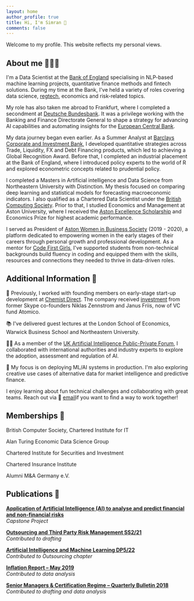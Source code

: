 ```yaml
---
layout: home
author_profile: true
title: Hi, I'm Simran 👋
comments: false
---
```


Welcome to my profile. This website reflects my personal views.

## About me 👩🏽‍💻

I'm a Data Scientist at the [Bank of England](https://www.bankofengland.co.uk/) specialising in NLP-based machine learning projects, quantitative finance methods and fintech solutions. During my time at the Bank, I've held a variety of roles covering data science, [regtech](https://www.bankofengland.co.uk/news/2023/july/transforming-data-collection-boe-and-fca-deliver-on-phase-one#:~:text=Policy%20makers%20are%20considering%20the,regulator%20response%20in%20Q4%202023.), economics and risk-related topics. 

My role has also taken me abroad to Frankfurt, where I completed a secondment at [Deutsche Bundesbank](https://www.bundesbank.de/en). It was a privilege working with the Banking and Finance Directorate General to shape a strategy for advancing AI capabilities and automating insights for the [European Central Bank](https://www.ecb.europa.eu/home/html/index.en.html).

My data journey began even earlier. As a Summer Analyst at [Barclays Corporate and Investment Bank](https://www.barclayscorporate.com/), I developed quantitative strategies across Trade, Liquidity, FX and Debt Financing products, which led to achieving a Global Recognition Award. Before that, I completed an industrial placement at the Bank of England, where I introduced policy experts to the world of R and explored econometric concepts related to prudential policy. 

I completed a Masters in Artificial intelligence and Data Science from Northeastern University with Distinction. My thesis focused on comparing deep learning and statistical models for forecasting macroeconomic indicators. I also qualified as a Chartered Data Scientist under the [British Computing Society](https://www.bcs.org/). Prior to that, I studied Economics and Management at Aston University, where I received the [Aston Excellence Scholarship](https://www.european-funding-guide.eu/scholarship/1178-aston-excellence-scholarship) and Economics Prize for highest academic performance. 

I served as President of [Aston Women in Business Society](https://www.linkedin.com/company/aston-womeninbusiness/posts/?feedView=all) (2019 - 2020), a platform dedicated to empowering women in the early stages of their careers through personal growth and professional development. As a mentor for [Code First Girls](https://codefirstgirls.com/), I've supported students from non-technical backgrounds build fluency in coding and equipped them with the skills, resources and connections they needed to thrive in data-driven roles.

## Additional Information 💬
🚀 Previously, I worked with founding members on early-stage start-up development at [Chemist Direct](https://www.barclayscorporate.com/). The company received [investment](https://www.business-live.co.uk/professional-services/banking-finance/smethwick-online-chemist-wins-3m-3949072) from former Skype co-founders Niklas Zennstrom and Janus Friis, now of VC fund Atomico.

📚 I've delivered guest lectures at the London School of Economics, Warwick Business School and Northeastern University.

👩‍⚖️ As a member of the [UK Artificial Intelligence Public-Private Forum](https://www.bankofengland.co.uk/research/fintech/ai-public-private-forum), I collaborated with international authorities and industry experts to explore the adoption, assessment and regulation of AI. 

🤖 My focus is on deploying ML/AI systems in production. I'm also exploring creative use cases of alternative data for market intelligence and predictive finance. 

I enjoy learning about fun technical challenges and collaborating with great teams. Reach out via 📧 [email](mailto:simranbains_9810@hotmail.com)if you want to find a way to work together!

## Memberships 👥   
British Computer Society, Chartered Institute for IT

Alan Turing Economic Data Science Group

Chartered Institute for Securities and Investment

Chartered Insurance Institute 

Alumni M&A Germany e.V.

## Publications 📝
**[Application of Artificial Intelligence (AI) to analyse and predict financial and non-financial risks](https://github.com/simranbains9810/capstone_project/)**<br/>
_Capstone Project_<br/>

**[Outsourcing and Third Party Risk Management SS2/21](https://www.bankofengland.co.uk/prudential-regulation/publication/2021/march/outsourcing-and-third-party-risk-management-ss/)**<br/>
_Contributed to drafting_<br/>

**[Artificial Intelligence and Machine Learning DP5/22](https://www.bankofengland.co.uk/prudential-regulation/publication/2022/october/artificial-intelligence)**<br/>
*Contributed to Outsourcing chapter*<br/>

**[Inflation Report – May 2019](https://www.bankofengland.co.uk/-/media/boe/files/inflation-report/2019/may/inflation-report-may-2019.pdf)**<br/>
*Contributed to data analysis*<br/>

**[Senior Managers & Certification Regime – Quarterly Bulletin 2018](https://www.bankofengland.co.uk/-/media/boe/files/quarterly-bulletin/2018/senior-managers-certification-regime)**<br/>
*Contributed to drafting and data analysis*<br/>